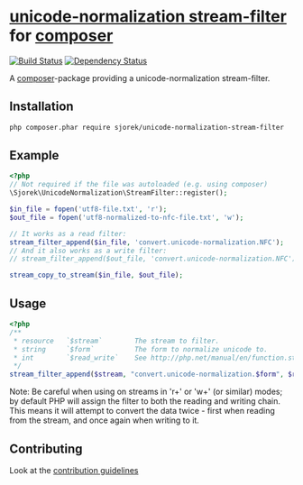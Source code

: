 # [unicode-normalization stream-filter](https://sjorek.github.io/unicode-normalization-stream-filter/) for [composer](http://getcomposer.org)

[![Build Status](https://travis-ci.org/sjorek/unicode-normalization-stream-filter.svg?branch=master)](https://travis-ci.org/sjorek/unicode-normalization-stream-filter)
[![Dependency Status](https://gemnasium.com/badges/github.com/sjorek/unicode-normalization-stream-filter.svg)](https://gemnasium.com/github.com/sjorek/unicode-normalization-stream-filter)

A [composer](http://getcomposer.org)-package providing a unicode-normalization stream-filter.


## Installation

```bash
php composer.phar require sjorek/unicode-normalization-stream-filter
```


## Example

```php
<?php
// Not required if the file was autoloaded (e.g. using composer)
\Sjorek\UnicodeNormalization\StreamFilter::register();

$in_file = fopen('utf8-file.txt', 'r');
$out_file = fopen('utf8-normalized-to-nfc-file.txt', 'w');

// It works as a read filter:
stream_filter_append($in_file, 'convert.unicode-normalization.NFC');
// And it also works as a write filter:
// stream_filter_append($out_file, 'convert.unicode-normalization.NFC');

stream_copy_to_stream($in_file, $out_file);
```


## Usage

```php
<?php
/**
 * resource   `$stream`        The stream to filter.
 * string     `$form`          The form to normalize unicode to.
 * int        `$read_write`    See http://php.net/manual/en/function.stream-filter-append.php
 */
stream_filter_append($stream, "convert.unicode-normalization.$form", $read_write);
```

Note: Be careful when using on streams in 'r+' or 'w+' (or similar) modes; by default PHP will assign the
filter to both the reading and writing chain. This means it will attempt to convert the data twice - first when
reading from the stream, and once again when writing to it.


## Contributing

Look at the [contribution guidelines](CONTRIBUTING.md)

